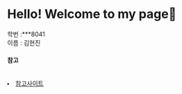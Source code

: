 <!DOCTYPE html>
<html lang="en">
<head>
    <meta charset="UTF-8">
    <meta name="viewport" content="width=device-width, initial-scale=1.0">
    <title>Document</title>
</head>
<body>
    <h1> Hello! Welcome to my page🙂</h1>
  <div>
    학번 :***8041
    <br>
    이름 : 김현진</div>
  <h4>참고</h4>
    <pre>
  <li><a href = "https://althoflee.github.io/web_lecture">참고사이트</a></li> </pre> 
</body>
</html>
